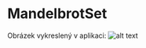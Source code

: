 # MandelbrotSet
Obrázek vykreslený v aplikaci:
![alt text](https://github.com/janpalka4/MandelbrotSet/blob/master/Nahledy/Snimek.jpg)
